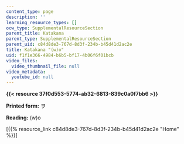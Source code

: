 ```yaml
---
content_type: page
description: ''
learning_resource_types: []
ocw_type: SupplementalResourceSection
parent_title: Katakana
parent_type: SupplementalResourceSection
parent_uid: c84d8de3-767d-8d3f-234b-b45d41d2ac2e
title: Katakana "(w)o"
uid: f1f1e366-4984-b6b5-bf17-4b06f6f01bcb
video_files:
  video_thumbnail_file: null
video_metadata:
  youtube_id: null
---
```


**{{< resource 37f0d553-5774-ab32-6813-839c0a0f7bb6 >}}**

**Printed form:** ヲ

**Reading:** (w)o

  
\[{{% resource_link c84d8de3-767d-8d3f-234b-b45d41d2ac2e "Home" %}}\]